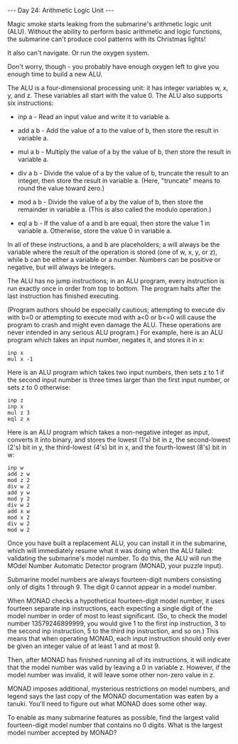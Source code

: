 --- Day 24: Arithmetic Logic Unit ---

Magic smoke starts leaking from the submarine's arithmetic logic unit (ALU).
Without the ability to perform basic arithmetic and logic functions, the
submarine can't produce cool patterns with its Christmas lights!

It also can't navigate. Or run the oxygen system.

Don't worry, though - you probably have enough oxygen left to give you enough
time to build a new ALU.

The ALU is a four-dimensional processing unit: it has integer variables w, x,
y, and z. These variables all start with the value 0. The ALU also supports six
instructions:

+ inp a - Read an input value and write it to variable a.
+ add a b - Add the value of a to the value of b, then store the result in
  variable a.

+ mul a b - Multiply the value of a by the value of b, then store the result in
  variable a.

+ div a b - Divide the value of a by the value of b, truncate the result to an
  integer, then store the result in variable a. (Here, "truncate" means to
  round the value toward zero.)

+ mod a b - Divide the value of a by the value of b, then store the remainder
  in variable a. (This is also called the modulo operation.)

+ eql a b - If the value of a and b are equal, then store the value 1 in
  variable a. Otherwise, store the value 0 in variable a.

In all of these instructions, a and b are placeholders; a will always be the
variable where the result of the operation is stored (one of w, x, y, or z),
while b can be either a variable or a number. Numbers can be positive or
negative, but will always be integers.

The ALU has no jump instructions; in an ALU program, every instruction is run
exactly once in order from top to bottom. The program halts after the last
instruction has finished executing.

(Program authors should be especially cautious; attempting to execute div with
b=0 or attempting to execute mod with a<0 or b<=0 will cause the program to
crash and might even damage the ALU. These operations are never intended in any
serious ALU program.)
For example, here is an ALU program which takes an input number, negates it,
and stores it in x:

```
inp x
mul x -1
```

Here is an ALU program which takes two input numbers, then sets z to 1 if the
second input number is three times larger than the first input number, or sets
z to 0 otherwise:

```
inp z
inp x
mul z 3
eql z x
```

Here is an ALU program which takes a non-negative integer as input, converts it
into binary, and stores the lowest (1's) bit in z, the second-lowest (2's) bit
in y, the third-lowest (4's) bit in x, and the fourth-lowest (8's) bit in w:

```
inp w
add z w
mod z 2
div w 2
add y w
mod y 2
div w 2
add x w
mod x 2
div w 2
mod w 2
```

Once you have built a replacement ALU, you can install it in the submarine,
which will immediately resume what it was doing when the ALU failed: validating
the submarine's model number. To do this, the ALU will run the MOdel Number
Automatic Detector program (MONAD, your puzzle input).

Submarine model numbers are always fourteen-digit numbers consisting only of
digits 1 through 9. The digit 0 cannot appear in a model number.

When MONAD checks a hypothetical fourteen-digit model number, it uses fourteen
separate inp instructions, each expecting a single digit of the model number in
order of most to least significant. (So, to check the model number
13579246899999, you would give 1 to the first inp instruction, 3 to the second
inp instruction, 5 to the third inp instruction, and so on.) This means that
when operating MONAD, each input instruction should only ever be given an
integer value of at least 1 and at most 9.

Then, after MONAD has finished running all of its instructions, it will
indicate that the model number was valid by leaving a 0 in variable z. However,
if the model number was invalid, it will leave some other non-zero value in z.

MONAD imposes additional, mysterious restrictions on model numbers, and legend
says the last copy of the MONAD documentation was eaten by a tanuki. You'll
need to figure out what MONAD does some other way.

To enable as many submarine features as possible, find the largest valid
fourteen-digit model number that contains no 0 digits. What is the largest
model number accepted by MONAD?
